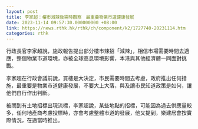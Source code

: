 ```yaml
---
layout: post
title: 李家超：樓市減辣後需時觀察　最重要物業市道健康發展
date: 2023-11-14 09:57:30.000000000 +08:00
link: https://news.rthk.hk/rthk/ch/component/k2/1727740-20231114.htm
categories: rthk
---
```


行政長官李家超說，施政報告提出部分樓市辣招「減辣」，相信市場需要時間去適應，整個物業市道環境，亦被全球高息環境影響，本港與其他經濟體一同面對挑戰。

李家超在行政會議前說，買樓是大決定，市民需要時間去考慮，政府推出任何措施，最重要是物業市道健康發展，不要大上大落，與及讓市民知道政策是如何，讓他們自行作出判斷。

被問到有土地招標出現流標，李家超說，某些地點的招標，可能因為過去供應量較多，任何地產商考慮投標時，亦會考慮整體市道的發展，他又提到，樂建居會按實際情況，在適當時推出。
